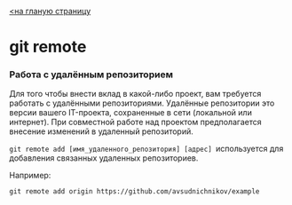 [<на гланую страницу](readme.md)

# git remote

### Работа с удалённым репозиторием

Для того чтобы внести вклад в какой-либо проект, вам требуется работать с удалёнными репозиториями. Удалённые репозитории это версии вашего IT-проекта, сохраненные в сети (локальной или интернет). При совместной работе над проектом предполагается внесение изменений в удаленный репозиторий.

```git remote add [имя_удаленного_репозитория] [адрес] ```используется для добавления связанных удаленных репозиториев.

Например:

```git remote add origin https://github.com/avsudnichnikov/example```



